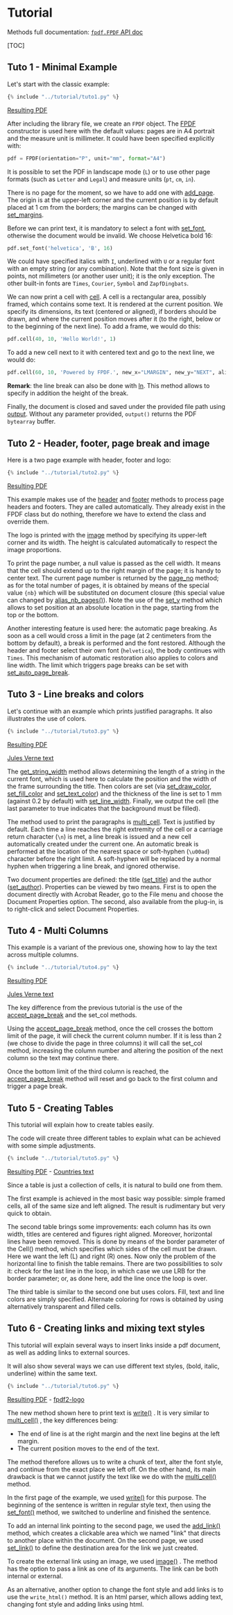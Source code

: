 # Tutorial #

Methods full documentation: [`fpdf.FPDF` API doc](https://pyfpdf.github.io/fpdf2/fpdf/fpdf.html#fpdf.fpdf.FPDF)

[TOC]

## Tuto 1 - Minimal Example ##

Let's start with the classic example:

```python
{% include "../tutorial/tuto1.py" %}
```

[Resulting PDF](https://github.com/PyFPDF/fpdf2/raw/master/tutorial/tuto1.pdf)

After including the library file, we create an `FPDF` object. The 
[FPDF](fpdf/fpdf.html#fpdf.fpdf.FPDF) constructor is used here with the default values: 
pages are in A4 portrait and the measure unit is millimeter.
It could have been specified explicitly with:

```python
pdf = FPDF(orientation="P", unit="mm", format="A4")
```

It is possible to set the PDF in landscape mode (`L`) or to use other page formats
(such as `Letter` and `Legal`) and measure units (`pt`, `cm`, `in`).

There is no page for the moment, so we have to add one with 
[add_page](fpdf/fpdf.html#fpdf.fpdf.FPDF.add_page). The origin is at the upper-left corner and the
current position is by default placed at 1 cm from the borders; the margins can
be changed with [set_margins](fpdf/fpdf.html#fpdf.fpdf.FPDF.set_margins).

Before we can print text, it is mandatory to select a font with 
[set_font](fpdf/fpdf.html#fpdf.fpdf.FPDF.set_font), otherwise the document would be invalid.
We choose Helvetica bold 16:

```python
pdf.set_font('helvetica', 'B', 16)
```

We could have specified italics with `I`, underlined with `U` or a regular font
with an empty string (or any combination). Note that the font size is given in
points, not millimeters (or another user unit); it is the only exception.
The other built-in fonts are `Times`, `Courier`, `Symbol` and `ZapfDingbats`.

We can now print a cell with [cell](fpdf/fpdf.html#fpdf.fpdf.FPDF.cell). A cell is a rectangular
area, possibly framed, which contains some text. It is rendered at the current
position. We specify its dimensions, its text (centered or aligned), if borders
should be drawn, and where the current position moves after it (to the right,
below or to the beginning of the next line). To add a frame, we would do this:

```python
pdf.cell(40, 10, 'Hello World!', 1)
```

To add a new cell next to it with centered text and go to the next line, we
would do:

```python
pdf.cell(60, 10, 'Powered by FPDF.', new_x="LMARGIN", new_y="NEXT", align='C')
```

**Remark**: the line break can also be done with [ln](fpdf/fpdf.html#fpdf.fpdf.FPDF.ln). This
method allows to specify in addition the height of the break.

Finally, the document is closed and saved under the provided file path using
[output](fpdf/fpdf.html#fpdf.fpdf.FPDF.output). Without any parameter provided, `output()`
returns the PDF `bytearray` buffer.

## Tuto 2 - Header, footer, page break and image ##

Here is a two page example with header, footer and logo:

```python
{% include "../tutorial/tuto2.py" %}
```

[Resulting PDF](https://github.com/PyFPDF/fpdf2/raw/master/tutorial/tuto2.pdf)

This example makes use of the [header](fpdf/fpdf.html#fpdf.fpdf.FPDF.header) and 
[footer](fpdf/fpdf.html#fpdf.fpdf.FPDF.footer) methods to process page headers and footers. They
are called automatically. They already exist in the FPDF class but do nothing,
therefore we have to extend the class and override them.

The logo is printed with the [image](fpdf/fpdf.html#fpdf.fpdf.FPDF.image) method by specifying
its upper-left corner and its width. The height is calculated automatically to
respect the image proportions.

To print the page number, a null value is passed as the cell width. It means
that the cell should extend up to the right margin of the page; it is handy to
center text. The current page number is returned by
the [page_no](fpdf/fpdf.html#fpdf.fpdf.FPDF.page_no) method; as for
the total number of pages, it is obtained by means of the special value `{nb}`
which will be substituted on document closure (this special value can changed by 
[alias_nb_pages()](fpdf/fpdf.html#fpdf.fpdf.FPDF.alias_nb_pages)).
Note the use of the [set_y](fpdf/fpdf.html#fpdf.fpdf.FPDF.set_y) method which allows to set
position at an absolute location in the page, starting from the top or the
bottom.

Another interesting feature is used here: the automatic page breaking. As soon
as a cell would cross a limit in the page (at 2 centimeters from the bottom by
default), a break is performed and the font restored. Although the header and
footer select their own font (`helvetica`), the body continues with `Times`.
This mechanism of automatic restoration also applies to colors and line width.
The limit which triggers page breaks can be set with 
[set_auto_page_break](fpdf/fpdf.html#fpdf.fpdf.FPDF.set_auto_page_break).


## Tuto 3 - Line breaks and colors ##

Let's continue with an example which prints justified paragraphs. It also
illustrates the use of colors.

```python
{% include "../tutorial/tuto3.py" %}
```

[Resulting PDF](https://github.com/PyFPDF/fpdf2/raw/master/tutorial/tuto3.pdf)

[Jules Verne text](https://github.com/PyFPDF/fpdf2/raw/master/tutorial/20k_c1.txt)

The [get_string_width](fpdf/fpdf.html#fpdf.fpdf.FPDF.get_string_width) method allows determining
the length of a string in the current font, which is used here to calculate the
position and the width of the frame surrounding the title. Then colors are set
(via [set_draw_color](fpdf/fpdf.html#fpdf.fpdf.FPDF.set_draw_color),
[set_fill_color](fpdf/fpdf.html#fpdf.fpdf.FPDF.set_fill_color) and 
[set_text_color](fpdf/fpdf.html#fpdf.fpdf.FPDF.set_text_color)) and the thickness of the line is set
to 1 mm (against 0.2 by default) with
[set_line_width](fpdf/fpdf.html#fpdf.fpdf.FPDF.set_line_width). Finally, we output the cell (the
last parameter to true indicates that the background must be filled).

The method used to print the paragraphs is [multi_cell](fpdf/fpdf.html#fpdf.fpdf.FPDF.multi_cell). Text is justified by default.
Each time a line reaches the right extremity of the cell or a carriage return character (`\n`) is met,
a line break is issued and a new cell automatically created under the current one.
An automatic break is performed at the location of the nearest space or soft-hyphen (`\u00ad`) character before the right limit.
A soft-hyphen will be replaced by a normal hyphen when triggering a line break, and ignored otherwise.

Two document properties are defined: the title 
([set_title](fpdf/fpdf.html#fpdf.fpdf.FPDF.set_title)) and the author 
([set_author](fpdf/fpdf.html#fpdf.fpdf.FPDF.set_author)). Properties can be viewed by two means.
First is to open the document directly with Acrobat Reader, go to the File menu
and choose the Document Properties option. The second, also available from the
plug-in, is to right-click and select Document Properties.

## Tuto 4 - Multi Columns ##

 This example is a variant of the previous one, showing how to lay the text across multiple columns.

```python
{% include "../tutorial/tuto4.py" %}
```

[Resulting PDF](https://github.com/PyFPDF/fpdf2/raw/master/tutorial/tuto4.pdf)

[Jules Verne text](https://github.com/PyFPDF/fpdf2/raw/master/tutorial/20k_c1.txt)

The key difference from the previous tutorial is the use of the 
[accept_page_break](fpdf/fpdf.html#fpdf.fpdf.FPDF.accept_page_break) and the set_col methods.

Using the [accept_page_break](fpdf/fpdf.html#fpdf.fpdf.FPDF.accept_page_break) method, once 
the cell crosses the bottom limit of the page, it will check the current column number. If it 
is less than 2 (we chose to divide the page in three columns) it will call the set_col method, 
increasing the column number and altering the position of the next column so the text may continue there.

Once the bottom limit of the third column is reached, the 
[accept_page_break](fpdf/fpdf.html#fpdf.fpdf.FPDF.accept_page_break) method will reset and go 
back to the first column and trigger a page break.

## Tuto 5 - Creating Tables ##

This tutorial will explain how to create tables easily.

The code will create three different tables to explain what
 can be achieved with some simple adjustments.

```python
{% include "../tutorial/tuto5.py" %}
```

[Resulting PDF](https://github.com/PyFPDF/fpdf2/raw/master/tutorial/tuto5.pdf) -
[Countries text](https://github.com/PyFPDF/fpdf2/raw/master/tutorial/countries.txt)

Since a table is just a collection of cells, it is natural to build one
 from them.

The first example is achieved in the most basic way possible: simple framed
 cells, all of the same size and left aligned. The result is rudimentary but
 very quick to obtain.

The second table brings some improvements: each column has its own width,
 titles are centered and figures right aligned. Moreover, horizontal lines have
 been removed. This is done by means of the border parameter of the Cell()
 method, which specifies which sides of the cell must be drawn. Here we want
 the left (L) and right (R) ones. Now only the problem of the horizontal line
 to finish the table remains. There are two possibilities to solv it: check
 for the last line in the loop, in which case we use LRB for the border
 parameter; or, as done here, add the line once the loop is over.

The third table is similar to the second one but uses colors. Fill, text and
 line colors are simply specified. Alternate coloring for rows is obtained by
 using alternatively transparent and filled cells.

## Tuto 6 - Creating links and mixing text styles ##

This tutorial will explain several ways to insert links inside a pdf document,
 as well as adding links to external sources.

 It will also show several ways we can use different text styles,
 (bold, italic, underline) within the same text.

```python
{% include "../tutorial/tuto6.py" %}
```

[Resulting PDF](https://github.com/PyFPDF/fpdf2/raw/master/tutorial/tuto6.pdf) -
[fpdf2-logo](https://raw.githubusercontent.com/PyFPDF/fpdf2/master/docs/fpdf2-logo.png)

The new method shown here to print text is
 [write()](https://pyfpdf.github.io/fpdf2/fpdf/fpdf.html#fpdf.fpdf.FPDF.write)
. It is very similar to
 [multi_cell()](https://pyfpdf.github.io/fpdf2/fpdf/fpdf.html#fpdf.fpdf.FPDF.multi_cell)
 , the key differences being:

- The end of line is at the right margin and the next line begins at the left
 margin.
- The current position moves to the end of the text.

The method therefore allows us to write a chunk of text, alter the font style,
 and continue from the exact place we left off.
On the other hand, its main drawback is that we cannot justify the text like
 we do with the
 [multi_cell()](https://pyfpdf.github.io/fpdf2/fpdf/fpdf.html#fpdf.fpdf.FPDF.multi_cell)
 method.

In the first page of the example, we used
 [write()](https://pyfpdf.github.io/fpdf2/fpdf/fpdf.html#fpdf.fpdf.FPDF.write)
 for this purpose. The beginning of the sentence is written in regular style
 text, then using the
 [set_font()](https://pyfpdf.github.io/fpdf2/fpdf/fpdf.html#fpdf.fpdf.FPDF.set_font)
 method, we switched to underline and finished the sentence.

To add an internal link pointing to the second page, we used the
 [add_link()](https://pyfpdf.github.io/fpdf2/fpdf/fpdf.html#fpdf.fpdf.FPDF.add_link)
 method, which creates a clickable area which we named "link" that directs to
 another place within the document. On the second page, we used
 [set_link()](https://pyfpdf.github.io/fpdf2/fpdf/fpdf.html#fpdf.fpdf.FPDF.set_link)
 to define the destination area for the link we just created.

To create the external link using an image, we used
 [image()](https://pyfpdf.github.io/fpdf2/fpdf/fpdf.html#fpdf.fpdf.FPDF.image)
. The method has the
 option to pass a link as one of its arguments. The link can be both internal
 or external.

As an alternative, another option to change the font style and add links is to
 use the `write_html()` method. It is an html parser, which allows adding text,
 changing font style and adding links using html.
